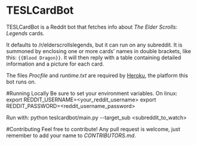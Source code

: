 # TESLCardBot
TESLCardBot is a Reddit bot that fetches info about _The Elder Scrolls: Legends_ cards.

It defaults to /r/elderscrollslegends, but it can run on any subreddit. It is summoned by enclosing one or more cards' names in double brackets, like this: `{{Blood Dragon}}`. It will then reply with a table containing detailed information and a picture for each card.

The files _Procfile_ and _runtime.txt_ are required by [Heroku](https://dashboard.heroku.com/), the platform this bot runs on.

#Running Locally
Be sure to set your environment variables. On linux:
export REDDIT_USERNAME=<your_reddit_username>
export REDDIT_PASSWORD=<reddit_username_password>

Run with:
python teslcardbot/main.py --target_sub <subreddit_to_watch>

#Contributing
Feel free to contribute! Any pull request is welcome, just remember to add your name to *CONTRIBUTORS.md*.
